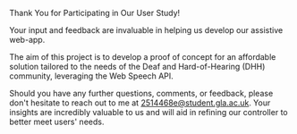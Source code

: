 Thank You for Participating in Our User Study!

Your input and feedback are invaluable in helping us develop our assistive web-app. 

The aim of this project is to develop a proof of concept for an affordable solution tailored to the needs of the Deaf and Hard-of-Hearing (DHH) community, leveraging the Web Speech API.

Should you have any further questions, comments, or feedback, please don't hesitate to reach out to me at 2514468e@student.gla.ac.uk. Your insights are incredibly valuable to us and will aid in refining our controller to better meet users' needs.